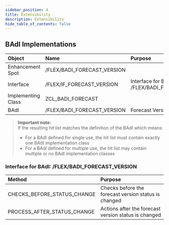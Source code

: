 ```yaml
---
sidebar_position: 4
title: Extensibility
description: Extensibility
hide_table_of_contents: false
---
```


## BAdI Implementations

| Object | Name | Purpose  |    
|:---|:---|:---|
| Enhancement Spot | /FLEX/BADI_FORECAST_VERSION | 
| Interface | /FLEX/IF_FORECAST_VERSION | Interface for BAdI: /FLEX/BADI_FORECAST_VERSION |
| Implementing Class | ZCL_BADI_FORECAST |
| BAdI | /FLEX/BADI_FORECAST_VERSION | Forecast Version BadI |

> **Important note:**  
> If the resulting hit list matches the definition of the BAdI which means:  
> - For a BAdI defined for single use, the hit list must contain exactly one BAdI implementation class
> - For a BAdI defined for multiple use, the hit list may contain multiple or no BAdI implementation classes

### Interface for BAdI: /FLEX/BADI_FORECAST_VERSION

| Method | Purpose  |    
|:---|:---|
| CHECKS_BEFORE_STATUS_CHANGE | Checks before the forecast version status is changed | 
| PROCESS_AFTER_STATUS_CHANGE | Actions after the forecast version status is changed |